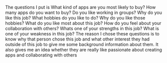 The questions I put is
What kind of apps are you most likely to buy?
How many apps do you want to buy?
Do you like working in groups?
Why do you like this job?
What hobbies do you like to do?
Why do you like those hobbies?
What do you like most about this job?
How do you feel about your collaboration with others?
Whats one of your strengths in this job?
What is one of your weakness in this job?
The reason I chose these questions is to know why that person chose this job and what other interest they had outside of this job to give me some background information about them. It also gives me an idea whether they are really like passionate about creating apps and collaborating with others 
